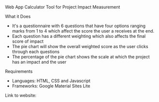 Web App Calculator Tool for Project Impact Measurement


What it Does
- It's a questionnaire with 6 questions that have four options ranging marks from 1 to 4 which affect the score the user a receives at the end.
- Each question has a different weighting which also affects the final score of impact
- The pie chart will show the overall weighted score as the user clicks through each questions
- The percentage of the pie chart shows the scale at which the project has an impact and the user


Requirements

- Languages: HTML, CSS and Javascript
- Frameworks: Google Material Sites Lite

Link to website:
